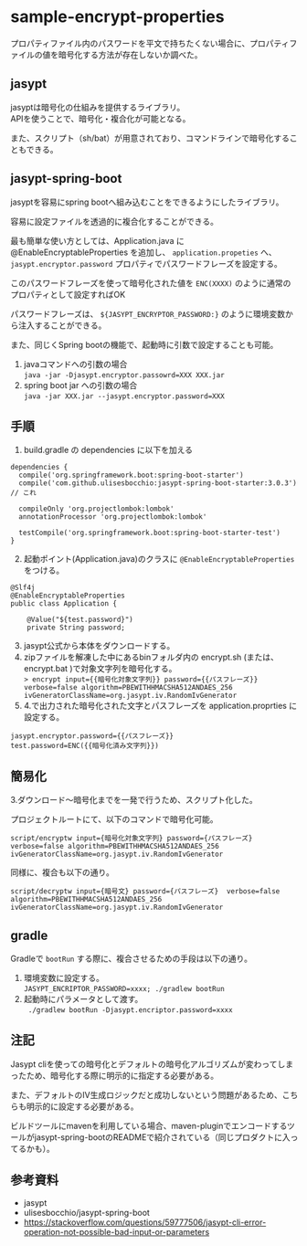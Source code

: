 # sample-encrypt-properties

プロパティファイル内のパスワードを平文で持ちたくない場合に、プロパティファイルの値を暗号化する方法が存在しないか調べた。

## jasypt

jasyptは暗号化の仕組みを提供するライブラリ。  
APIを使うことで、暗号化・複合化が可能となる。

また、スクリプト（sh/bat）が用意されており、コマンドラインで暗号化することもできる。

## jasypt-spring-boot

jasyptを容易にspring bootへ組み込むことをできるようにしたライブラリ。

容易に設定ファイルを透過的に複合化することができる。

最も簡単な使い方としては、Application.java に @EnableEncryptableProperties を追加し、 `application.propeties` へ、`jasypt.encryptor.password` プロパティでパスワードフレーズを設定する。

このパスワードフレーズを使って暗号化された値を `ENC(XXXX)` のように通常のプロパティとして設定すればOK

パスワードフレーズは、 `${JASYPT_ENCRYPTOR_PASSWORD:}` のように環境変数から注入することができる。

また、同じくSpring bootの機能で、起動時に引数で設定することも可能。

1. javaコマンドへの引数の場合  
    `java -jar -Djasypt.encryptor.passowrd=XXX XXX.jar`
2. spring boot jar への引数の場合  
    `java -jar XXX.jar --jasypt.encryptor.password=XXX`

## 手順

1. build.gradle の dependencies に以下を加える  
```
dependencies {
  compile('org.springframework.boot:spring-boot-starter')
  compile('com.github.ulisesbocchio:jasypt-spring-boot-starter:3.0.3') // これ
     
  compileOnly 'org.projectlombok:lombok'
  annotationProcessor 'org.projectlombok:lombok'
 
  testCompile('org.springframework.boot:spring-boot-starter-test')
}
```
2. 起動ポイント(Application.java)のクラスに `@EnableEncryptableProperties` をつける。  
```
@Slf4j
@EnableEncryptableProperties
public class Application {
 
    @Value("${test.password}")
    private String password;
```
3. jasypt公式から本体をダウンロードする。
4. zipファイルを解凍した中にあるbinフォルダ内の encrypt.sh (または、 encrypt.bat )で対象文字列を暗号化する。  
    `> encrypt input={{暗号化対象文字列}} password={{パスフレーズ}} verbose=false algorithm=PBEWITHHMACSHA512ANDAES_256 ivGeneratorClassName=org.jasypt.iv.RandomIvGenerator`
5. 4.で出力された暗号化された文字とパスフレーズを application.proprties に設定する。  
```
jasypt.encryptor.password={{パスフレーズ}}
test.password=ENC({{暗号化済み文字列}})
```

## 簡易化

3.ダウンロード～暗号化までを一発で行うため、スクリプト化した。

プロジェクトルートにて、以下のコマンドで暗号化可能。

`script/encryptw input={暗号化対象文字列} password={パスフレーズ}  verbose=false algorithm=PBEWITHHMACSHA512ANDAES_256 ivGeneratorClassName=org.jasypt.iv.RandomIvGenerator`

同様に、複合も以下の通り。

`script/decryptw input={暗号文} password={パスフレーズ}  verbose=false algorithm=PBEWITHHMACSHA512ANDAES_256 ivGeneratorClassName=org.jasypt.iv.RandomIvGenerator`

## gradle

Gradleで `bootRun` する際に、複合させるための手段は以下の通り。

1. 環境変数に設定する。  
`JASYPT_ENCRIPTOR_PASSWORD=xxxx; ./gradlew bootRun`
2. 起動時にパラメータとして渡す。  
` ./gradlew bootRun -Djasypt.encriptor.password=xxxx`

## 注記

Jasypt cliを使っての暗号化とデフォルトの暗号化アルゴリズムが変わってしまったため、暗号化する際に明示的に指定する必要がある。

また、デフォルトのIV生成ロジックだと成功しないという問題があるため、こちらも明示的に設定する必要がある。

ビルドツールにmavenを利用している場合、maven-pluginでエンコードするツールがjasypt-spring-bootのREADMEで紹介されている（同じプロダクトに入ってるかも）。

## 参考資料

* jasypt
* ulisesbocchio/jasypt-spring-boot
* https://stackoverflow.com/questions/59777506/jasypt-cli-error-operation-not-possible-bad-input-or-parameters